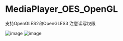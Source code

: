 # MediaPlayer_OES_OpenGL
支持OpenGLES2和OpenGLES3
注意读写权限

![image](https://user-images.githubusercontent.com/4968861/229340679-49415563-7334-4e57-84fa-f2a6cdeddad0.png)
![image](https://user-images.githubusercontent.com/4968861/229340729-6eb81a68-07db-4709-9d79-e8cc9aa08c86.png)

